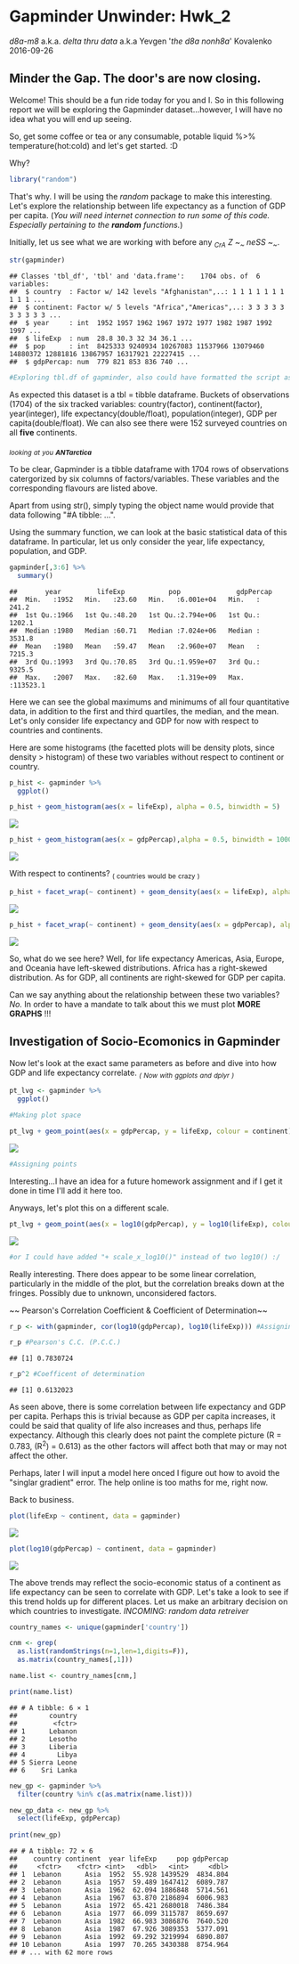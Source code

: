 Gapminder Unwinder: Hwk\_2
================
*d8a-m8* a.k.a. *delta thru data* a.k.a Yevgen '*the d8a nonh8a*' Kovalenko
2016-09-26

Minder the Gap. The door's are now closing.
-------------------------------------------

Welcome! This should be a fun ride today for you and I. So in this following report we will be exploring the Gapminder dataset...however, I will have no idea what you will end up seeing.

So, get some coffee or tea or any consumable, potable liquid %&gt;% temperature(hot:cold) and let's get started. :D

Why?

``` r
library("random")
```

That's why. I will be using the *random* package to make this interesting. Let's explore the relationship between life expectancy as a function of GDP per capita. (*You will need internet connection to run some of this code. Especially pertaining to the **random** functions.*)

Initially, let us see what we are working with before any *<sub>CrA</sub>* *Z* *~<sub>~</sub> neSS ~<sub>~</sub>*.

``` r
str(gapminder)  
```

    ## Classes 'tbl_df', 'tbl' and 'data.frame':    1704 obs. of  6 variables:
    ##  $ country  : Factor w/ 142 levels "Afghanistan",..: 1 1 1 1 1 1 1 1 1 1 ...
    ##  $ continent: Factor w/ 5 levels "Africa","Americas",..: 3 3 3 3 3 3 3 3 3 3 ...
    ##  $ year     : int  1952 1957 1962 1967 1972 1977 1982 1987 1992 1997 ...
    ##  $ lifeExp  : num  28.8 30.3 32 34 36.1 ...
    ##  $ pop      : int  8425333 9240934 10267083 11537966 13079460 14880372 12881816 13867957 16317921 22227415 ...
    ##  $ gdpPercap: num  779 821 853 836 740 ...

``` r
#Exploring tbl.df of gapminder, also could have formatted the script as in Chuck 4 (Summary)
```

As expected this dataset is a tbl = tibble dataframe. Buckets of observations (1704) of the six tracked variables: country(factor), continent(factor), year(integer), life expectancy(double/float), population(integer), GDP per capita(double/float). We can also see there were 152 surveyed countries on all **five** continents.

*<sub>looking</sub> <sub>at</sub> <sub>you</sub> **<sub>ANTarctica</sub>***

To be clear, Gapminder is a tibble dataframe with 1704 rows of observations catergorized by six columns of factors/variables. These variables and the corresponding flavours are listed above.

Apart from using str(), simply typing the object name would provide that data following "\#A tibble: ...".

Using the summary function, we can look at the basic statistical data of this dataframe. In particular, let us only consider the year, life expectancy, population, and GDP.

``` r
gapminder[,3:6] %>% 
  summary()
```

    ##       year         lifeExp           pop              gdpPercap       
    ##  Min.   :1952   Min.   :23.60   Min.   :6.001e+04   Min.   :   241.2  
    ##  1st Qu.:1966   1st Qu.:48.20   1st Qu.:2.794e+06   1st Qu.:  1202.1  
    ##  Median :1980   Median :60.71   Median :7.024e+06   Median :  3531.8  
    ##  Mean   :1980   Mean   :59.47   Mean   :2.960e+07   Mean   :  7215.3  
    ##  3rd Qu.:1993   3rd Qu.:70.85   3rd Qu.:1.959e+07   3rd Qu.:  9325.5  
    ##  Max.   :2007   Max.   :82.60   Max.   :1.319e+09   Max.   :113523.1

Here we can see the global maximums and minimums of all four quantitative data, in addition to the first and third quartiles, the median, and the mean. Let's only consider life expectancy and GDP for now with respect to countries and continents.

Here are some histograms (the facetted plots will be density plots, since density &gt; histogram) of these two variables without respect to continent or country.

``` r
p_hist <- gapminder %>% 
  ggplot()

p_hist + geom_histogram(aes(x = lifeExp), alpha = 0.5, binwidth = 5)
```

![](hw02_Exploring-Gapminder-with-tidyverse_files/figure-markdown_github/Histograms-1.png)

``` r
p_hist + geom_histogram(aes(x = gdpPercap),alpha = 0.5, binwidth = 10000)
```

![](hw02_Exploring-Gapminder-with-tidyverse_files/figure-markdown_github/Histograms-2.png)

With respect to continents? <sub>(</sub> <sub>countries</sub> <sub>would</sub> <sub>be</sub> <sub>crazy</sub> <sub>)</sub>

``` r
p_hist + facet_wrap(~ continent) + geom_density(aes(x = lifeExp), alpha = 0.5) 
```

![](hw02_Exploring-Gapminder-with-tidyverse_files/figure-markdown_github/Density%20Plots1-1.png)

``` r
p_hist + facet_wrap(~ continent) + geom_density(aes(x = gdpPercap), alpha = 0.5)
```

![](hw02_Exploring-Gapminder-with-tidyverse_files/figure-markdown_github/Density%20Plots2-1.png)

So, what do we see here? Well, for life expectancy Americas, Asia, Europe, and Oceania have left-skewed distributions. Africa has a right-skewed distribution. As for GDP, all continents are right-skewed for GDP per capita.

Can we say anything about the relationship between these two variables? *No.* In order to have a mandate to talk about this we must plot **MORE GRAPHS** !!!

Investigation of Socio-Ecomonics in Gapminder
---------------------------------------------

Now let's look at the exact same parameters as before and dive into how GDP and life expectancy correlate. *<sub>(</sub> <sub>Now</sub> <sub>with</sub> <sub>ggplots</sub> <sub>and</sub> <sub>dplyr</sub> <sub>)</sub>*

``` r
pt_lvg <- gapminder %>% 
  ggplot()

#Making plot space

pt_lvg + geom_point(aes(x = gdpPercap, y = lifeExp, colour = continent))  
```

![](hw02_Exploring-Gapminder-with-tidyverse_files/figure-markdown_github/Plot%20L%20v.%20G%20data-1.png)

``` r
#Assigning points
```

Interesting...I have an idea for a future homework assignment and if I get it done in time I'll add it here too.

Anyways, let's plot this on a different scale.

``` r
pt_lvg + geom_point(aes(x = log10(gdpPercap), y = log10(lifeExp), colour = continent)) + geom_smooth(aes(x = log10(gdpPercap), y = log10(lifeExp)))
```

![](hw02_Exploring-Gapminder-with-tidyverse_files/figure-markdown_github/Replot-1.png)

``` r
#or I could have added "+ scale_x_log10()" instead of two log10() :/
```

Really interesting. There does appear to be some linear correlation, particularly in the middle of the plot, but the correlation breaks down at the fringes. Possibly due to unknown, unconsidered factors.

~~ Pearson's Correlation Coefficient & Coefficient of Determination~~

``` r
r_p <- with(gapminder, cor(log10(gdpPercap), log10(lifeExp))) #Assigning object that is the P.C.C. of lifeExp and GDP

r_p #Pearson's C.C. (P.C.C.)
```

    ## [1] 0.7830724

``` r
r_p^2 #Coefficent of determination
```

    ## [1] 0.6132023

As seen above, there is some correlation between life expectancy and GDP per capita. Perhaps this is trivial because as GDP per capita increases, it could be said that quality of life also increases and thus, perhaps life expectancy. Although this clearly does not paint the complete picture (R = 0.783, (R<sup>2</sup>) = 0.613) as the other factors will affect both that may or may not affect the other.

Perhaps, later I will input a model here onced I figure out how to avoid the "singlar gradient" error. The help online is too maths for me, right now.

Back to business.

``` r
plot(lifeExp ~ continent, data = gapminder)
```

![](hw02_Exploring-Gapminder-with-tidyverse_files/figure-markdown_github/unnamed-chunk-1-1.png)

``` r
plot(log10(gdpPercap) ~ continent, data = gapminder)
```

![](hw02_Exploring-Gapminder-with-tidyverse_files/figure-markdown_github/unnamed-chunk-1-2.png)

The above trends may reflect the socio-economic status of a continent as life expectancy can be seen to correlate with GDP. Let's take a look to see if this trend holds up for different places. Let us make an arbitrary decision on which countries to investigate. *INCOMING: random data retreiver*

``` r
country_names <- unique(gapminder['country'])

cnm <- grep(
  as.list(randomStrings(n=1,len=1,digits=F)), 
  as.matrix(country_names[,1]))

name.list <- country_names[cnm,]

print(name.list)
```

    ## # A tibble: 6 × 1
    ##        country
    ##         <fctr>
    ## 1      Lebanon
    ## 2      Lesotho
    ## 3      Liberia
    ## 4        Libya
    ## 5 Sierra Leone
    ## 6    Sri Lanka

``` r
new_gp <- gapminder %>% 
  filter(country %in% c(as.matrix(name.list)))

new_gp_data <- new_gp %>% 
  select(lifeExp, gdpPercap)
  
print(new_gp)
```

    ## # A tibble: 72 × 6
    ##    country continent  year lifeExp     pop gdpPercap
    ##     <fctr>    <fctr> <int>   <dbl>   <int>     <dbl>
    ## 1  Lebanon      Asia  1952  55.928 1439529  4834.804
    ## 2  Lebanon      Asia  1957  59.489 1647412  6089.787
    ## 3  Lebanon      Asia  1962  62.094 1886848  5714.561
    ## 4  Lebanon      Asia  1967  63.870 2186894  6006.983
    ## 5  Lebanon      Asia  1972  65.421 2680018  7486.384
    ## 6  Lebanon      Asia  1977  66.099 3115787  8659.697
    ## 7  Lebanon      Asia  1982  66.983 3086876  7640.520
    ## 8  Lebanon      Asia  1987  67.926 3089353  5377.091
    ## 9  Lebanon      Asia  1992  69.292 3219994  6890.807
    ## 10 Lebanon      Asia  1997  70.265 3430388  8754.964
    ## # ... with 62 more rows
